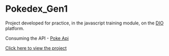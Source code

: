 # Pokedex_Gen1

Project developed for practice, in the javascript training module, on the [DIO](https://www.dio.me/en) platform.

Consuming the API - [Poke Api](https://pokeapi.co/)

[Click here to view the project](https://igorolivrs.github.io/Pokedex_Gen1/)